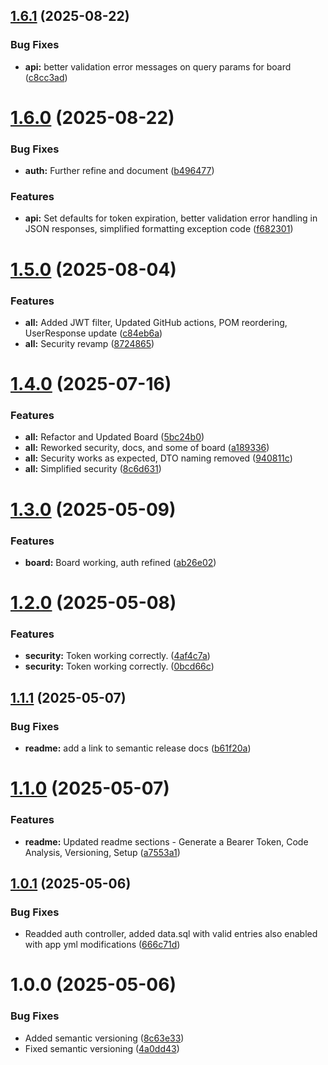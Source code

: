 ## [1.6.1](https://github.com/SaundersCox/taskolotl-backend/compare/v1.6.0...v1.6.1) (2025-08-22)


### Bug Fixes

* **api:** better validation error messages on query params for board ([c8cc3ad](https://github.com/SaundersCox/taskolotl-backend/commit/c8cc3adaea9985cb39b1ae34d10bf43bc0bdbfdc))

# [1.6.0](https://github.com/SaundersCox/taskolotl-backend/compare/v1.5.0...v1.6.0) (2025-08-22)


### Bug Fixes

* **auth:** Further refine and document ([b496477](https://github.com/SaundersCox/taskolotl-backend/commit/b496477c4f51f40fc3691c445c717e738292cdcc))


### Features

* **api:** Set defaults for token expiration, better validation error handling in JSON responses, simplified formatting exception code ([f682301](https://github.com/SaundersCox/taskolotl-backend/commit/f6823016d998786e2d76835eaee6cafb52c3ade3))

# [1.5.0](https://github.com/SaundersCox/taskolotl-backend/compare/v1.4.0...v1.5.0) (2025-08-04)


### Features

* **all:** Added JWT filter, Updated GitHub actions, POM reordering, UserResponse update ([c84eb6a](https://github.com/SaundersCox/taskolotl-backend/commit/c84eb6aadbc395ce3deb1bb8753a54bd319237cb))
* **all:** Security revamp ([8724865](https://github.com/SaundersCox/taskolotl-backend/commit/87248652d579af796a72ef3fe26be42c4dde8935))

# [1.4.0](https://github.com/SaundersCox/taskolotl-backend/compare/v1.3.0...v1.4.0) (2025-07-16)


### Features

* **all:** Refactor and Updated Board ([5bc24b0](https://github.com/SaundersCox/taskolotl-backend/commit/5bc24b09d82b7e6582b240552aa3b282aed5e12b))
* **all:** Reworked security, docs, and some of board ([a189336](https://github.com/SaundersCox/taskolotl-backend/commit/a189336ac0fff2959d9a987a477643a02741dd3c))
* **all:** Security works as expected, DTO naming removed ([940811c](https://github.com/SaundersCox/taskolotl-backend/commit/940811cb835597adac58b8254055be6d6b2aaee5))
* **all:** Simplified security ([8c6d631](https://github.com/SaundersCox/taskolotl-backend/commit/8c6d63174d167a01e8c0ca5c5255221c9a293d26))

# [1.3.0](https://github.com/SaundersCox/taskolotl-backend/compare/v1.2.0...v1.3.0) (2025-05-09)


### Features

* **board:** Board working, auth refined ([ab26e02](https://github.com/SaundersCox/taskolotl-backend/commit/ab26e02d341fada7dd482b2e1330544ab84345dd))

# [1.2.0](https://github.com/SaundersCox/taskolotl-backend/compare/v1.1.1...v1.2.0) (2025-05-08)


### Features

* **security:** Token working correctly. ([4af4c7a](https://github.com/SaundersCox/taskolotl-backend/commit/4af4c7a6c2be5de6640bc054748864943e18d711))
* **security:** Token working correctly. ([0bcd66c](https://github.com/SaundersCox/taskolotl-backend/commit/0bcd66c6b5620f7eb3dd9279fc29dc4206199c05))

## [1.1.1](https://github.com/SaundersCox/taskolotl-backend/compare/v1.1.0...v1.1.1) (2025-05-07)


### Bug Fixes

* **readme:** add a link to semantic release docs ([b61f20a](https://github.com/SaundersCox/taskolotl-backend/commit/b61f20ad0b2b82d8508bc64281729ab218b1aacc))

# [1.1.0](https://github.com/SaundersCox/taskolotl-backend/compare/v1.0.1...v1.1.0) (2025-05-07)


### Features

* **readme:** Updated readme sections - Generate a Bearer Token, Code Analysis, Versioning, Setup ([a7553a1](https://github.com/SaundersCox/taskolotl-backend/commit/a7553a16965e7286f2e3e0cd0630b8ef957a4904))

## [1.0.1](https://github.com/SaundersCox/taskolotl-backend/compare/v1.0.0...v1.0.1) (2025-05-06)


### Bug Fixes

* Readded auth controller, added data.sql with valid entries also enabled with app yml modifications ([666c71d](https://github.com/SaundersCox/taskolotl-backend/commit/666c71d4153eddd34b8a41cc4156e42d0e5a4abe))

# 1.0.0 (2025-05-06)


### Bug Fixes

* Added semantic versioning ([8c63e33](https://github.com/SaundersCox/taskolotl-backend/commit/8c63e333cec6bd74646f48d97a56341d47a31cc5))
* Fixed semantic versioning ([4a0dd43](https://github.com/SaundersCox/taskolotl-backend/commit/4a0dd4320fbec22f755c6ad7acbaabc942624bf4))
